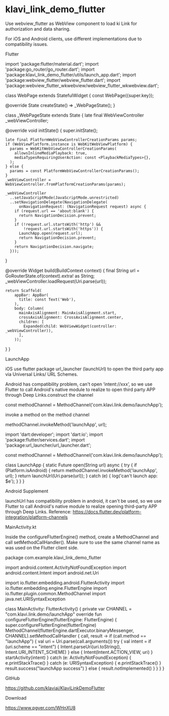 # klavi_link_demo_flutter

Use webview_flutter  as WebView component to load ki Link for authorization and data sharing.

For iOS and Android clients, use different implementations due to compatibility issues.

Flutter

import 'package:flutter/material.dart';
import 'package:go_router/go_router.dart';
import 'package:klavi_link_demo_flutter/utils/launch_app.dart';
import 'package:webview_flutter/webview_flutter.dart';
import 'package:webview_flutter_wkwebview/webview_flutter_wkwebview.dart';

class WebPage extends StatefulWidget {
  const WebPage({super.key});

  @override
  State<WebPage> createState() => _WebPageState();
}

class _WebPageState extends State<WebPage> {
  late final WebViewController _webViewController;

  @override
  void initState() {
    super.initState();

    late final PlatformWebViewControllerCreationParams params;
    if (WebViewPlatform.instance is WebKitWebViewPlatform) {
      params = WebKitWebViewControllerCreationParams(
        allowsInlineMediaPlayback: true,
        mediaTypesRequiringUserAction: const <PlaybackMediaTypes>{},
      );
    } else {
      params = const PlatformWebViewControllerCreationParams();
    }
    _webViewController = WebViewController.fromPlatformCreationParams(params);

    _webViewController
      ..setJavaScriptMode(JavaScriptMode.unrestricted)
      ..setNavigationDelegate(NavigationDelegate(
          onNavigationRequest: (NavigationRequest request) async {
        if (request.url == 'about:blank') {
          return NavigationDecision.prevent;
        }
        if (!request.url.startsWith('http') &&
            !request.url.startsWith('https')) {
          LaunchApp.open(request.url);
          return NavigationDecision.prevent;
        }
        return NavigationDecision.navigate;
      }));
  }

  @override
  Widget build(BuildContext context) {
    final String url = GoRouterState.of(context).extra! as String;
    _webViewController.loadRequest(Uri.parse(url));

    return Scaffold(
        appBar: AppBar(
          title: const Text('Web'),
        ),
        body: Column(
          mainAxisAlignment: MainAxisAlignment.start,
          crossAxisAlignment: CrossAxisAlignment.center,
          children: [
            Expanded(child: WebViewWidget(controller: _webViewController)),
          ],
        ));
  }
}


LaunchApp

iOS use flutter package url_launcher (launchUrl) to open the third party app via Universal Links/ URL Schemes.

Android  has compatibility problem, can't open ‘intent://xxx’, so we use Flutter to call Android's native module to realize to open third party APP through Deep Links.construct the channel

const methodChannel = MethodChannel('com.klavi.link.demo/launchApp');

invoke a method on the method channel

methodChannel.invokeMethod('launchApp', url);

import 'dart:developer';
import 'dart:io';
import 'package:flutter/services.dart';
import 'package:url_launcher/url_launcher.dart';

const methodChannel = MethodChannel('com.klavi.link.demo/launchApp');

class LaunchApp {
  static Future open(String url) async {
    try {
      if (Platform.isAndroid) {
        return methodChannel.invokeMethod('launchApp', url);
      }
      return launchUrl(Uri.parse(url));
    } catch (e) {
      log('can\'t launch app: $e');
    }
  }
}


Android Supplement

launchUrl has compatibility problem in android, it can't be used, so we use Flutter to call Android's native module to realize opening third-party APP through Deep Links.
Reference: https://docs.flutter.dev/platform-integration/platform-channels 

MainActivity.kt

Inside the configureFlutterEngine() method, create a MethodChannel and call setMethodCallHandler(). Make sure to use the same channel name as was used on the Flutter client side.

package com.example.klavi_link_demo_flutter

import android.content.ActivityNotFoundException
import android.content.Intent
import android.net.Uri

import io.flutter.embedding.android.FlutterActivity
import io.flutter.embedding.engine.FlutterEngine
import io.flutter.plugin.common.MethodChannel
import java.net.URISyntaxException

class MainActivity: FlutterActivity() {
    private var CHANNEL = "com.klavi.link.demo/launchApp"
    override fun configureFlutterEngine(flutterEngine: FlutterEngine) {
        super.configureFlutterEngine(flutterEngine)
        MethodChannel(flutterEngine.dartExecutor.binaryMessenger, CHANNEL).setMethodCallHandler { call, result ->
            if (call.method == "launchApp") {
                val uri = Uri.parse(call.arguments())
                try {
                    val intent = if (uri.scheme == "intent") {
                        Intent.parseUri(uri.toString(), Intent.URI_INTENT_SCHEME)
                    } else {
                        Intent(Intent.ACTION_VIEW, uri)
                    }
                    startActivity(intent)
                } catch (e: ActivityNotFoundException) {
                    e.printStackTrace()
                } catch (e: URISyntaxException) {
                    e.printStackTrace()
                }
                result.success("launchApp success")
            } else {
                result.notImplemented()
            }
        }
    }
}


GitHub

https://github.com/klaviai/KlaviLinkDemoFlutter 

Download

https://www.pgyer.com/WHnXU8
